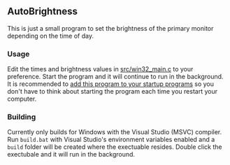 ## AutoBrightness

This is just a small program to set the brightness of the primary monitor depending on the time of day. 

### Usage

Edit the times and brightness values in [src/win32_main.c](src/win32_main.c#L59) to your preference. Start the program
and it will continue to run in the background. It is recommended to [add this program to your startup programs](https://support.microsoft.com/en-us/windows/add-an-app-to-run-automatically-at-startup-in-windows-10-150da165-dcd9-7230-517b-cf3c295d89dd) so you
don't have to think about starting the program each time you restart your computer.

### Building

Currently only builds for Windows with the Visual Studio (MSVC) compiler. Run ``build.bat`` with Visual Studio's environment variables
enabled and a ``build`` folder will be created where the exectuable resides. Double click the exectubale and it will run in the background.
